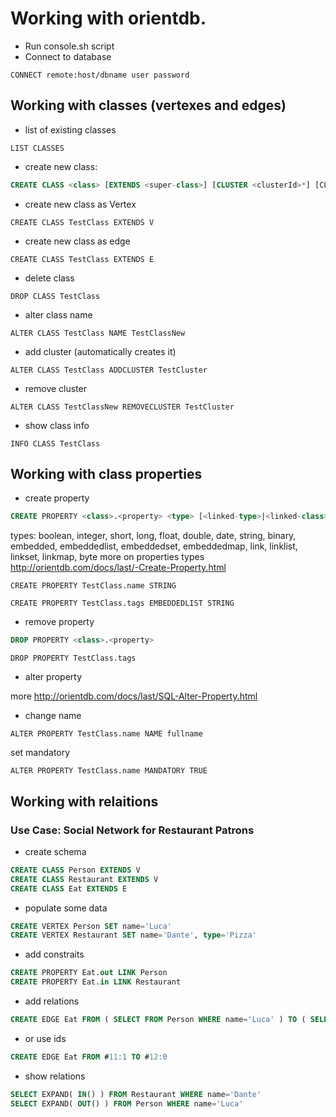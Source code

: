 # Working with orientdb.

* Run console.sh script
* Connect to database

```
CONNECT remote:host/dbname user password
```


## Working with classes (vertexes and edges)

* list of existing classes

```
LIST CLASSES
```

* create new class:

```sql
CREATE CLASS <class> [EXTENDS <super-class>] [CLUSTER <clusterId>*] [CLUSTERS <total-cluster-number>] [ABSTRACT]**
```

* create new class as Vertex

```
CREATE CLASS TestClass EXTENDS V
```

* create new class as edge

```
CREATE CLASS TestClass EXTENDS E
```

* delete class

```
DROP CLASS TestClass
```

* alter class name

```
ALTER CLASS TestClass NAME TestClassNew
```

* add cluster (automatically creates it)

```
ALTER CLASS TestClass ADDCLUSTER TestCluster
```

* remove cluster

```
ALTER CLASS TestClassNew REMOVECLUSTER TestCluster
```

* show class info

```
INFO CLASS TestClass
```

## Working with class properties

* create property

```sql
CREATE PROPERTY <class>.<property> <type> [<linked-type>|<linked-class>] [UNSAFE]**
```

types: boolean, integer, short, long, float, double, date, string, binary, embedded,
embeddedlist, embeddedset, embeddedmap, link, linklist, linkset, linkmap, byte
more on properties types http://orientdb.com/docs/last/-Create-Property.html


```
CREATE PROPERTY TestClass.name STRING
```

```
CREATE PROPERTY TestClass.tags EMBEDDEDLIST STRING
```

* remove property

```sql
DROP PROPERTY <class>.<property>
```

```
DROP PROPERTY TestClass.tags
```

* alter property

more http://orientdb.com/docs/last/SQL-Alter-Property.html

* change name

```
ALTER PROPERTY TestClass.name NAME fullname
```

set mandatory

```
ALTER PROPERTY TestClass.name MANDATORY TRUE
```


## Working with relaitions

### Use Case: Social Network for Restaurant Patrons

* create schema

```sql
CREATE CLASS Person EXTENDS V
CREATE CLASS Restaurant EXTENDS V
CREATE CLASS Eat EXTENDS E
```

* populate some data

```sql
CREATE VERTEX Person SET name='Luca'
CREATE VERTEX Restaurant SET name='Dante', type='Pizza'
```

* add constraits

```sql
CREATE PROPERTY Eat.out LINK Person
CREATE PROPERTY Eat.in LINK Restaurant
```

* add relations

```sql
CREATE EDGE Eat FROM ( SELECT FROM Person WHERE name='Luca' ) TO ( SELECT FROM Restaurant WHERE name='Dante ' )
```

* or use ids
```sql
CREATE EDGE Eat FROM #11:1 TO #12:0
```

* show relations

```sql
SELECT EXPAND( IN() ) FROM Restaurant WHERE name='Dante'
SELECT EXPAND( OUT() ) FROM Person WHERE name='Luca'

```





